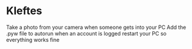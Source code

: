 # Kleftes
Take a photo from your camera when someone gets into your PC
Add the .pyw file to autorun when an account is logged restart your PC so everything works fine
